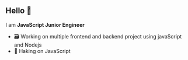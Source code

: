 ## Hello 👋
I am **JavaScript Junior Engineer**

- 🗃️ Working on multiple frontend and backend project using javaScript and Nodejs
- 🎯 Haking on JavaScript
